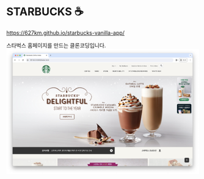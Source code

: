 # STARBUCKS ☕
https://627km.github.io/starbucks-vanilla-app/

스타벅스 홈페이지를 만드는 클론코딩입니다.
![starbucksPage](./startbucksPage.png)
